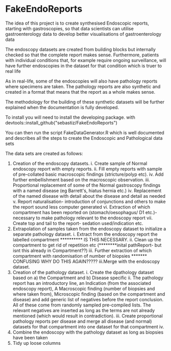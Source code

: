 # FakeEndoReports

The idea of this project is to create synthesised Endoscopic reports, starting with gastroscopies, so that data scientists can utilise gastroenterology data to develop better visualisations of gastroenterology data

The endoscopy datasets are created from building blocks but internally checked so that the complete report makes sense. Furthermore, patients with individual conditions that, for example require ongoing surveillance, will have further endoscopies in the dataset for that condition which is truer to real life

As in real-life, some of the endoscopies will also have pathology reports where specimens are taken. The pathology reports are also synthetic and created in a format that means that the report as a whole makes sense.

The methodology for the building of these synthetic datasets will be further explained when the documentation is fully developed.

To install you will need to install the developing package. with 
devtools::install_github("sebastiz/FakeEndoReports")

You can then run the script FakeDataGenerator.R which is well documented and describes all the steps to create the Endoscopic and Pathological data sets




The data sets are created as follows:

1. Creation of the endoscopy datasets.
	i. Create sample of Normal endoscopy report with empty reports.
	ii. Fill empty reports with sample of pre-collated basic macroscopic findings (stricture/polyp etc).
	iv. Add further embellishment based on the macroscopic observation.
	iii. Proportional replacement of some of the Normal gastroscopy findings with a named disease (eg Barrett's, hiatus hernia etc.)
	iv. Replacement of the named disease with detail about the disease and detail as needed
	v. Report naturalisation- introduction of conjunctions and others to make the report sound less computer generated
	vi. Extraction of which compartment has been reported on (stomach/oesophagus/ D1 etc.)- necessary to make pathology relevant to the endoscopy report
	vii. Create top and tail to the report- sedation used/indication etc.
2. Extrapolation of samples taken from the endoscopy dataset to initialize a separate pathology dataset.
	i. Extract from the endoscopy report the labelled compartment ********** IS THIS NECESSARY.
	ii. Clean up the compartment to get rid of repetition etc (********inital pathReport- but isnt this already in Compartment??)
	iii. Further extraction of which compartment with randomisation of number of biopsies ******* CONFUSING WHY DO THIS AGAIN????? 
	iii.Merge with the endoscopy dataset.
3. Creation of the pathology dataset.
	i. Create the dpathology dataset based on a) the Compartment and b) Disease specific
	ii. The pathology report has an introductory line, an Indication (from the associated endoscopy report), A Macroscopic finding (number of biopsies and where taken from), Microscopic finding (based on the compartment and disease) and add generic list of negatives before the report conclusion. All of these come from randomly sampled pre-compiled lists. The relevant negatives are inserted as long as the terms are not already mentioned (which would result in contradiction).
	iii. Create proportional pathology reports per disease and merge all disease (and normal) datasets for that compartment into one dataset for that compartment
	iv. 
4. Combine the endoscopy with the pathology dataset as long as biopsies have been taken
5. Tidy up loose columns

